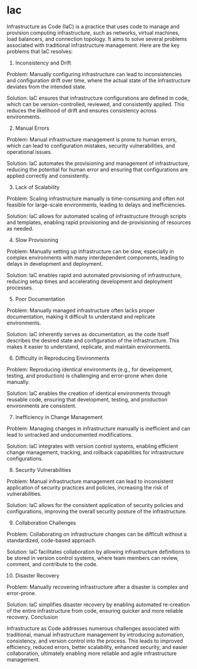 # Iac
Infrastructure as Code (IaC) is a practice that uses code to manage and provision computing infrastructure, such as networks, virtual machines, load balancers, and connection topology. It aims to solve several problems associated with traditional infrastructure management. Here are the key problems that IaC resolves:

1. Inconsistency and Drift

Problem: Manually configuring infrastructure can lead to inconsistencies and configuration drift over time, where the actual state of the infrastructure deviates from the intended state.

Solution: IaC ensures that infrastructure configurations are defined in code, which can be version-controlled, reviewed, and consistently applied. This reduces the likelihood of drift and ensures consistency across environments.

2. Manual Errors

Problem: Manual infrastructure management is prone to human errors, which can lead to configuration mistakes, security vulnerabilities, and operational issues.

Solution: IaC automates the provisioning and management of infrastructure, reducing the potential for human error and ensuring that configurations are applied correctly and consistently.

3. Lack of Scalability

Problem: Scaling infrastructure manually is time-consuming and often not feasible for large-scale environments, leading to delays and inefficiencies.

Solution: IaC allows for automated scaling of infrastructure through scripts and templates, enabling rapid provisioning and de-provisioning of resources as needed.

4. Slow Provisioning

Problem: Manually setting up infrastructure can be slow, especially in complex environments with many interdependent components, leading to delays in development and deployment.

Solution: IaC enables rapid and automated provisioning of infrastructure, reducing setup times and accelerating development and deployment processes.

5. Poor Documentation
   
Problem: Manually managed infrastructure often lacks proper documentation, making it difficult to understand and replicate environments.

Solution: IaC inherently serves as documentation, as the code itself describes the desired state and configuration of the infrastructure. This makes it easier to understand, replicate, and maintain environments.

6. Difficulty in Reproducing Environments

Problem: Reproducing identical environments (e.g., for development, testing, and production) is challenging and error-prone when done manually.

Solution: IaC enables the creation of identical environments through reusable code, ensuring that development, testing, and production environments are consistent.

7. Inefficiency in Change Management

Problem: Managing changes in infrastructure manually is inefficient and can lead to untracked and undocumented modifications.

Solution: IaC integrates with version control systems, enabling efficient change management, tracking, and rollback capabilities for infrastructure configurations.

8. Security Vulnerabilities

Problem: Manual infrastructure management can lead to inconsistent application of security practices and policies, increasing the risk of vulnerabilities.

Solution: IaC allows for the consistent application of security policies and configurations, improving the overall security posture of the infrastructure.

9. Collaboration Challenges

Problem: Collaborating on infrastructure changes can be difficult without a standardized, code-based approach.

Solution: IaC facilitates collaboration by allowing infrastructure definitions to be stored in version control systems, where team members can review, comment, and contribute to the code.

10. Disaster Recovery

Problem: Manually recovering infrastructure after a disaster is complex and error-prone.

Solution: IaC simplifies disaster recovery by enabling automated re-creation of the entire infrastructure from code, ensuring quicker and more reliable recovery.
Conclusion

Infrastructure as Code addresses numerous challenges associated with traditional, manual infrastructure management by introducing automation, consistency, and version control into the process. This leads to improved efficiency, reduced errors, better scalability, enhanced security, and easier collaboration, ultimately enabling more reliable and agile infrastructure management.





